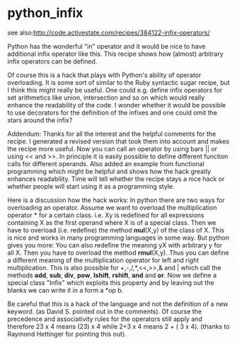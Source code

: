 # python_infix

see also:http://code.activestate.com/recipes/384122-infix-operators/

Python has the wonderful "in" operator and it would be nice to have additional infix operator like this. This recipe shows how (almost) arbitrary infix operators can be defined.

Of course this is a hack that plays with Python's ability of operator overloading. It is some sort of similar to the Ruby syntactic sugar recipe, but I think this might really be useful. One could e.g. define infix operators for set arithmetics like union, intersection and so on which would really enhance the readability of the code. I wonder whether it would be possible to use decorators for the definition of the infixes and one could omit the stars around the infix?

Addendum: Thanks for all the interest and the helpful comments for the recipe. I generated a revised version that took them into account and makes the recipe more useful. Now you can call an operator by using bars || or using << and >>. In principle it is easily possible to define different function calls for different operands. Also added an example from functional programming which might be helpful and shows how the hack greatly enhances readability. Time will tell whether the recipe stays a nice hack or whether people will start using it as a programming style.

Here is a discussion how the hack works: In python there are two ways for overloading an operator. Assume we want to overload the multiplication operator * for a certain class. i.e. Xy is redefined for all expressions containing X as the first operand where X is of a special class. Then we have to overload (i.e. redefine) the method __mul__(X,y) of the class of X. This is nice and works in many programming languages in some way. But python gives you more: You can also redefine the meaning yX with arbitrary y for all X. Then you have to overload the method __rmul__(X,y). Thus you can define a different meaning of the multiplication operator for left and right multiplication. This is also possible for +,-,/,*,<<,>>,& and | which call the methods __add__, __sub__, __div__, __pow__, __lshift__, __rshift__, __and__ and __or__. Now we define a special class "Infix" which exploits this property and by leaving out the blanks we can write it in a form a *op b.

Be careful that this is a hack of the language and not the definition of a new keyword. (as David S. pointed out in the comments). Of course the precedence and associativity rules for the operators still apply and therefore 23 x 4 means (23) x 4 while 2+3 x 4 means 2 + ( 3 x 4). (thanks to Raymond Hettinger for pointing this out).
